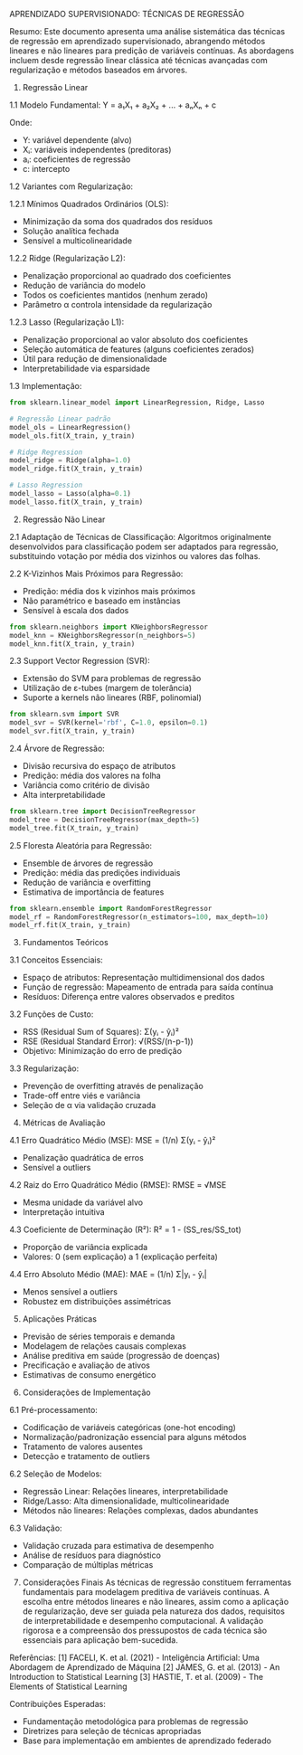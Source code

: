 APRENDIZADO SUPERVISIONADO: TÉCNICAS DE REGRESSÃO

Resumo:
Este documento apresenta uma análise sistemática das técnicas de regressão em aprendizado supervisionado, abrangendo métodos lineares e não lineares para predição de variáveis contínuas. As abordagens incluem desde regressão linear clássica até técnicas avançadas com regularização e métodos baseados em árvores.

1. Regressão Linear

1.1 Modelo Fundamental:
Y = a₁X₁ + a₂X₂ + ... + aₙXₙ + c

Onde:
- Y: variável dependente (alvo)
- Xᵢ: variáveis independentes (preditoras)
- aᵢ: coeficientes de regressão
- c: intercepto

1.2 Variantes com Regularização:

1.2.1 Mínimos Quadrados Ordinários (OLS):
- Minimização da soma dos quadrados dos resíduos
- Solução analítica fechada
- Sensível a multicolinearidade

1.2.2 Ridge (Regularização L2):
- Penalização proporcional ao quadrado dos coeficientes
- Redução de variância do modelo
- Todos os coeficientes mantidos (nenhum zerado)
- Parâmetro α controla intensidade da regularização

1.2.3 Lasso (Regularização L1):
- Penalização proporcional ao valor absoluto dos coeficientes
- Seleção automática de features (alguns coeficientes zerados)
- Útil para redução de dimensionalidade
- Interpretabilidade via esparsidade

1.3 Implementação:
```python
from sklearn.linear_model import LinearRegression, Ridge, Lasso

# Regressão Linear padrão
model_ols = LinearRegression()
model_ols.fit(X_train, y_train)

# Ridge Regression
model_ridge = Ridge(alpha=1.0)
model_ridge.fit(X_train, y_train)

# Lasso Regression
model_lasso = Lasso(alpha=0.1)
model_lasso.fit(X_train, y_train)
```

2. Regressão Não Linear

2.1 Adaptação de Técnicas de Classificação:
Algoritmos originalmente desenvolvidos para classificação podem ser adaptados para regressão, substituindo votação por média dos vizinhos ou valores das folhas.

2.2 K-Vizinhos Mais Próximos para Regressão:
- Predição: média dos k vizinhos mais próximos
- Não paramétrico e baseado em instâncias
- Sensível à escala dos dados

```python
from sklearn.neighbors import KNeighborsRegressor
model_knn = KNeighborsRegressor(n_neighbors=5)
model_knn.fit(X_train, y_train)
```

2.3 Support Vector Regression (SVR):
- Extensão do SVM para problemas de regressão
- Utilização de ε-tubes (margem de tolerância)
- Suporte a kernels não lineares (RBF, polinomial)

```python
from sklearn.svm import SVR
model_svr = SVR(kernel='rbf', C=1.0, epsilon=0.1)
model_svr.fit(X_train, y_train)
```

2.4 Árvore de Regressão:
- Divisão recursiva do espaço de atributos
- Predição: média dos valores na folha
- Variância como critério de divisão
- Alta interpretabilidade

```python
from sklearn.tree import DecisionTreeRegressor
model_tree = DecisionTreeRegressor(max_depth=5)
model_tree.fit(X_train, y_train)
```

2.5 Floresta Aleatória para Regressão:
- Ensemble de árvores de regressão
- Predição: média das predições individuais
- Redução de variância e overfitting
- Estimativa de importância de features

```python
from sklearn.ensemble import RandomForestRegressor
model_rf = RandomForestRegressor(n_estimators=100, max_depth=10)
model_rf.fit(X_train, y_train)
```

3. Fundamentos Teóricos

3.1 Conceitos Essenciais:
- Espaço de atributos: Representação multidimensional dos dados
- Função de regressão: Mapeamento de entrada para saída contínua
- Resíduos: Diferença entre valores observados e preditos

3.2 Funções de Custo:
- RSS (Residual Sum of Squares): Σ(yᵢ - ŷᵢ)²
- RSE (Residual Standard Error): √(RSS/(n-p-1))
- Objetivo: Minimização do erro de predição

3.3 Regularização:
- Prevenção de overfitting através de penalização
- Trade-off entre viés e variância
- Seleção de α via validação cruzada

4. Métricas de Avaliação

4.1 Erro Quadrático Médio (MSE):
MSE = (1/n) Σ(yᵢ - ŷᵢ)²
- Penalização quadrática de erros
- Sensível a outliers

4.2 Raiz do Erro Quadrático Médio (RMSE):
RMSE = √MSE
- Mesma unidade da variável alvo
- Interpretação intuitiva

4.3 Coeficiente de Determinação (R²):
R² = 1 - (SS_res/SS_tot)
- Proporção de variância explicada
- Valores: 0 (sem explicação) a 1 (explicação perfeita)

4.4 Erro Absoluto Médio (MAE):
MAE = (1/n) Σ|yᵢ - ŷᵢ|
- Menos sensível a outliers
- Robustez em distribuições assimétricas

5. Aplicações Práticas
- Previsão de séries temporais e demanda
- Modelagem de relações causais complexas
- Análise preditiva em saúde (progressão de doenças)
- Precificação e avaliação de ativos
- Estimativas de consumo energético

6. Considerações de Implementação

6.1 Pré-processamento:
- Codificação de variáveis categóricas (one-hot encoding)
- Normalização/padronização essencial para alguns métodos
- Tratamento de valores ausentes
- Detecção e tratamento de outliers

6.2 Seleção de Modelos:
- Regressão Linear: Relações lineares, interpretabilidade
- Ridge/Lasso: Alta dimensionalidade, multicolinearidade
- Métodos não lineares: Relações complexas, dados abundantes

6.3 Validação:
- Validação cruzada para estimativa de desempenho
- Análise de resíduos para diagnóstico
- Comparação de múltiplas métricas

7. Considerações Finais
As técnicas de regressão constituem ferramentas fundamentais para modelagem preditiva de variáveis contínuas. A escolha entre métodos lineares e não lineares, assim como a aplicação de regularização, deve ser guiada pela natureza dos dados, requisitos de interpretabilidade e desempenho computacional. A validação rigorosa e a compreensão dos pressupostos de cada técnica são essenciais para aplicação bem-sucedida.

Referências:
[1] FACELI, K. et al. (2021) - Inteligência Artificial: Uma Abordagem de Aprendizado de Máquina
[2] JAMES, G. et al. (2013) - An Introduction to Statistical Learning
[3] HASTIE, T. et al. (2009) - The Elements of Statistical Learning

Contribuições Esperadas:
- Fundamentação metodológica para problemas de regressão
- Diretrizes para seleção de técnicas apropriadas
- Base para implementação em ambientes de aprendizado federado